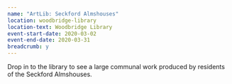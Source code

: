 ```yaml
---
name: "ArtLib: Seckford Almshouses"
location: woodbridge-library
location-text: Woodbridge Library
event-start-date: 2020-03-02
event-end-date: 2020-03-31
breadcrumb: y
---
```


Drop in to the library to see a large communal work produced by residents of the Seckford Almshouses.
